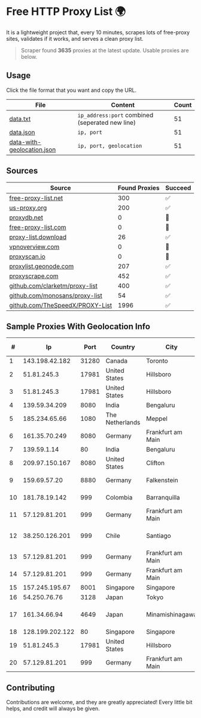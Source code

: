 
# Free HTTP Proxy List 🌍

It is a lightweight project that, every 10 minutes, scrapes lots of free-proxy sites, validates if it works, and serves a clean proxy list.


> Scraper found **3635** proxies at the latest update. Usable proxies are below.

## Usage

Click the file format that you want and copy the URL.


|File|Content|Count|
|----|-------|-----|
|[data.txt](https://raw.githubusercontent.com/themiralay/Proxy-List-World/master/data.txt)|`ip_address:port` combined (seperated new line)|51|
|[data.json](https://raw.githubusercontent.com/themiralay/Proxy-List-World/master/data.json)|`ip, port`|51|
|[data-with-geolocation.json](https://raw.githubusercontent.com/themiralay/Proxy-List-World/master/data-with-geolocation.json)|`ip, port, geolocation`|51|

## Sources

|Source|Found Proxies|Succeed|
|------|-------------|-------|
|[free-proxy-list.net](https://free-proxy-list.net)|300|✅|
|[us-proxy.org](https://www.us-proxy.org)|200|✅|
|[proxydb.net](http://proxydb.net)|0|🚫|
|[free-proxy-list.com](https://free-proxy-list.com/?page=&port=&type%5B%5D=http&type%5B%5D=https&up_time=0&search=Search)|0|🚫|
|[proxy-list.download](https://www.proxy-list.download/HTTP)|26|✅|
|[vpnoverview.com](https://vpnoverview.com/privacy/anonymous-browsing/free-proxy-servers)|0|🚫|
|[proxyscan.io](https://www.proxyscan.io)|0|🚫|
|[proxylist.geonode.com](https://proxylist.geonode.com/api/proxy-list?limit=300&page=1&sort_by=lastChecked&sort_type=desc&protocols=http,https)|207|✅|
|[proxyscrape.com](https://api.proxyscrape.com/v2/?request=displayproxies&protocol=http&timeout=10000&country=all&ssl=all&anonymity=all)|452|✅|
|[github.com/clarketm/proxy-list](https://raw.githubusercontent.com/clarketm/proxy-list/master/proxy-list-raw.txt)|400|✅|
|[github.com/monosans/proxy-list](https://raw.githubusercontent.com/monosans/proxy-list/main/proxies/http.txt)|54|✅|
|[github.com/TheSpeedX/PROXY-List](https://raw.githubusercontent.com/TheSpeedX/PROXY-List/master/http.txt)|1996|✅|


## Sample Proxies With Geolocation Info

|#|Ip|Port|Country|City|Internet Service Provider|
|-|--|----|-------|----|-------------------------|
|1|143.198.42.182|31280|Canada|Toronto|DigitalOcean, LLC|
|2|51.81.245.3|17981|United States|Hillsboro|OVH SAS|
|3|51.81.245.3|17981|United States|Hillsboro|OVH SAS|
|4|139.59.34.209|8080|India|Bengaluru|DigitalOcean, LLC|
|5|185.234.65.66|1080|The Netherlands|Meppel|PQ HOSTING PLUS S.R.L.|
|6|161.35.70.249|8080|Germany|Frankfurt am Main|DigitalOcean, LLC|
|7|139.59.1.14|80|India|Bengaluru|DIGITALOCEAN|
|8|209.97.150.167|8080|United States|Clifton|DigitalOcean, LLC|
|9|159.69.57.20|8880|Germany|Falkenstein|Hetzner Online GmbH|
|10|181.78.19.142|999|Colombia|Barranquilla|IFX Networks Argentina S.R.L|
|11|57.129.81.201|999|Germany|Frankfurt am Main|OVH SAS|
|12|38.250.126.201|999|Chile|Santiago|Servicios De Telecomunicaciones Intercable Ltda.|
|13|57.129.81.201|999|Germany|Frankfurt am Main|OVH SAS|
|14|57.129.81.201|999|Germany|Frankfurt am Main|OVH SAS|
|15|157.245.195.67|8001|Singapore|Singapore|DigitalOcean, LLC|
|16|54.250.76.76|3128|Japan|Tokyo|Amazon.com, Inc.|
|17|161.34.66.94|4649|Japan|Minamishinagawa|NTT PC Communications, Inc.|
|18|128.199.202.122|80|Singapore|Singapore|DigitalOcean, LLC|
|19|51.81.245.3|17981|United States|Hillsboro|OVH SAS|
|20|57.129.81.201|999|Germany|Frankfurt am Main|OVH SAS|



## Contributing

Contributions are welcome, and they are greatly appreciated! Every
little bit helps, and credit will always be given.

